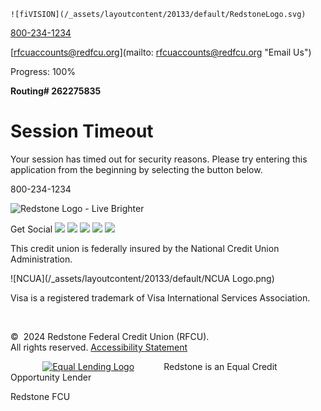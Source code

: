     ![fiVISION](/_assets/layoutcontent/20133/default/RedstoneLogo.svg)

[800-234-1234](tel:800-234-1234 "Call us")

[rfcuaccounts@redfcu.org](mailto: rfcuaccounts@redfcu.org "Email Us")

Progress: 100%

**Routing# 262275835**

Session Timeout
===============

Your session has timed out for security reasons. Please try entering this application from the beginning by selecting the button below.

800-234-1234

![Redstone Logo - Live Brighter](/_assets/layoutcontent/20133/default/RedstoneLogo_Footer.png)

Get Social [![](https://www.redfcu.org/content/dam/rfcu/images/icons/nw_twi-2.png.rendition.square.xs.1601611446540.png)](https://twitter.com/redstonefcu) [![](https://www.redfcu.org/content/dam/rfcu/images/icons/nw_fb.png.rendition.square.xs.1601611434377.png)](https://www.facebook.com/RedstoneFCU/) [![](https://www.redfcu.org/content/dam/rfcu/images/icons/social_icn5.png.rendition.square.xs.1601613264485.png)](https://www.instagram.com/redstonefcu/) [![](https://www.redfcu.org/content/dam/rfcu/images/icons/social_icn4.png.rendition.square.xs.1601613258479.png)](https://www.linkedin.com/company/redstone-federal-credit-union/) [![](https://www.redfcu.org/content/dam/rfcu/images/icons/social_icn3.png.rendition.square.xs.1601613252410.png)](https://www.youtube.com/user/redstonefcu)

This credit union is federally insured by the National Credit Union Administration.

![NCUA](/_assets/layoutcontent/20133/default/NCUA Logo.png)

Visa is a registered trademark of Visa International Services Association.

      

©  2024 Redstone Federal Credit Union (RFCU).  
All rights reserved. [Accessibility Statement](https://www.redfcu.org/accessibility-statement/ "Click for RFCU Accessibility Statement")

             [![Equal Lending Logo](https://www.redfcu.org/content/dam/rfcu/images/housing.png.rendition.src.xs.1601597365589.png)](https://www.redfcu.org/content/dam/rfcu/pdfs/EQUALHOUSINGPoster.pdf)            Redstone is an Equal Credit Opportunity Lender

Redstone FCU